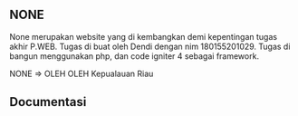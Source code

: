 ## NONE

None merupakan website yang di kembangkan demi kepentingan tugas akhir P.WEB.
Tugas di buat oleh Dendi dengan nim 180155201029. Tugas di bangun menggunakan php, dan code igniter 4 sebagai framework.<br>

NONE => OLEH OLEH Kepualauan Riau

## Documentasi
